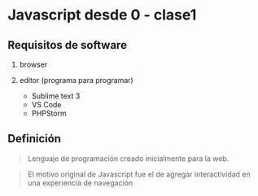 # Javascript desde 0 - clase1

## Requisitos de software

1. browser
2. editor (programa para programar)

    * Sublime text 3
    * VS Code
    * PHPStorm
    
## Definición

>Lenguaje de programación creado inicialmente para la web.

>El motivo original de Javascript fue el de agregar interactividad en una experiencia de navegación
>